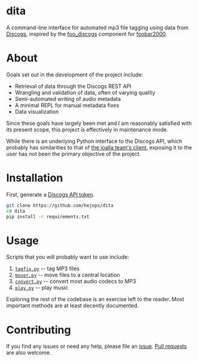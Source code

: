 # dita

A command-line interface for automated mp3 file tagging using data from
[Discogs](http://www.discogs.com/), inspired by the
[foo_discogs](https://bitbucket.org/zoomorph/foo_discogs/src/master/)
component for [foobar2000](http://www.foobar2000.org/).

# About

Goals set out in the development of the project include:

- Retrieval of data through the Discogs REST API
- Wrangling and validation of data, often of varying quality
- Semi-automated writing of audio metadata
- A minimal REPL for manual metadata fixes
- Data visualization

Since these goals have largely been met and I am reasonably satisfied with its
present scope, this project is effectively in maintenance mode.

While there is an underlying Python interface to the Discogs API, which
probably has similarities to that of [the joalla team's
client](https://github.com/joalla/discogs_client), exposing it to the user has
not been the primary objective of the project.

# Installation

First, generate a [Discogs API token](https://www.discogs.com/settings/developers).

```sh
git clone https://github.com/hejops/dita
cd dita
pip install -r requirements.txt
```

# Usage

Scripts that you will probably want to use include:

1. [`tagfix.py`](./tagfix.py) -- tag MP3 files
1. [`mover.py`](./file/mover.py) -- move files to a central location
1. [`convert.py`](./file/convert.py) -- convert most audio codecs to MP3
1. [`play.py`](./play/pmp.py) -- play music

Exploring the rest of the codebase is an exercise left to the reader. Most
important methods are at least decently documented.

# Contributing

If you find any issues or need any help, please file an
[issue](https://github.com/hejops/dita/issues). [Pull
requests](https://github.com/hejops/dita/pulls) are also welcome.
